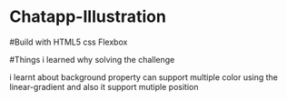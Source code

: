 # Chatapp-Illustration

#Build with 
HTML5
css Flexbox


#Things i learned why solving the challenge

i learnt about background property can support multiple color using the linear-gradient and also it support mutiple position
